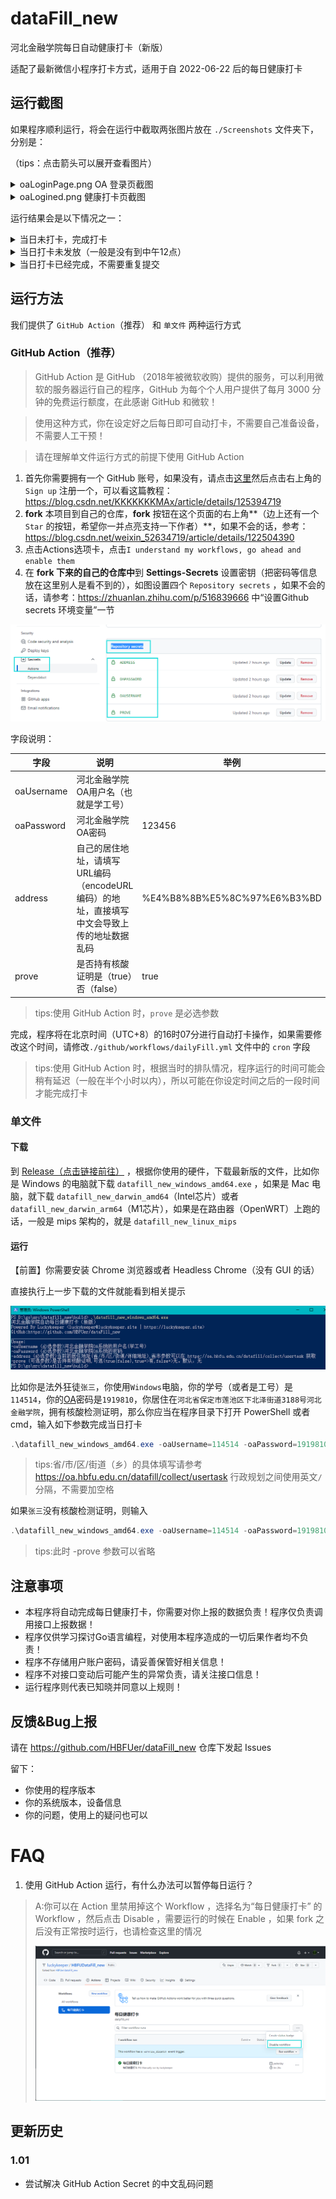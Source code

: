 # dataFill_new
河北金融学院每日自动健康打卡（新版）

适配了最新微信小程序打卡方式，适用于自 2022-06-22 后的每日健康打卡

## 运行截图

如果程序顺利运行，将会在运行中截取两张图片放在 `./Screenshots` 文件夹下，分别是：

（tips：点击箭头可以展开查看图片）

<details>   <summary>oaLoginPage.png OA 登录页截图</summary>   <p><img src=./images/oaLoginPage.png/></p>    <span>OA 登录页截图</span></details>

<details>   <summary>oaLogined.png 健康打卡页截图</summary>   <p><img src=./images/oaLogined.png/></p>    <span>健康打卡页截图</span></details>

运行结果会是以下情况之一：

<details>   <summary>当日未打卡，完成打卡</summary>   <p><img src=./images/successful.png/></p></details>

<details>   <summary>当日打卡未发放（一般是没有到中午12点）</summary>   <p><img src=./images/fail0.png/></p></details>

<details>   <summary>当日打卡已经完成，不需要重复提交</summary>   <p><img src=./images/fail1.png/></p></details>

## 运行方法

我们提供了 `GitHub Action`（推荐） 和 `单文件` 两种运行方式

### GitHub Action（推荐）

> GitHub Action 是 GitHub （2018年被微软收购）提供的服务，可以利用微软的服务器运行自己的程序，GitHub 为每个个人用户提供了每月 3000 分钟的免费运行额度，在此感谢 GitHub 和微软！

> 使用这种方式，你在设定好之后每日即可自动打卡，不需要自己准备设备，不需要人工干预！

> 请在理解单文件运行方式的前提下使用 GitHub Action 

1. 首先你需要拥有一个 GitHub 账号，如果没有，请点击[这里](https://github.com/)然后点击右上角的 `Sign up` 注册一个，可以看这篇教程：https://blog.csdn.net/KKKKKKKMAx/article/details/125394719
2. **fork** 本项目到自己的仓库，**fork** 按钮在这个页面的右上角**（边上还有一个 `Star` 的按钮，希望你一并点亮支持一下作者）**，如果不会的话，参考：https://blog.csdn.net/weixin_52634719/article/details/122504390
3. 点击Actions选项卡，点击`I understand my workflows, go ahead and enable them`
4. 在 **fork 下来的自己的仓库中**到 **Settings-Secrets** 设置密钥（把密码等信息放在这里别人是看不到的），如图设置四个 `Repository secrets` ，如果不会的话，请参考：https://zhuanlan.zhihu.com/p/516839666 中“设置Github secrets 环境变量”一节

![](./images/secretSetting.png)

字段说明：

| 字段       | 说明                                                         | 举例                        | 备注                                                       |
| ---------- | ------------------------------------------------------------ | --------------------------- | ---------------------------------------------------------- |
| oaUsername | 河北金融学院OA用户名（也就是学工号）                         |                             | 填写时复制本字段，会自动转大写，下同                       |
| oaPassword | 河北金融学院OA密码                                           | 123456                      |                                                            |
| address    | 自己的居住地址，请填写URL编码（encodeURL编码）的地址，直接填写中文会导致上传的地址数据乱码 | %E4%B8%8B%E5%8C%97%E6%B3%BD | URL在线编码网站参考：https://www.bejson.com/enc/urlencode/ |
| prove      | 是否持有核酸证明是（true）否（false）                        | true                        |                                                            |

> tips:使用 GitHub Action 时，`prove` 是必选参数

完成，程序将在北京时间（UTC+8）的16时07分进行自动打卡操作，如果需要修改这个时间，请修改`./github/workflows/dailyFill.yml` 文件中的 `cron` 字段

> tips:使用 GitHub Action 时，根据当时的排队情况，程序运行的时间可能会稍有延迟（一般在半个小时以内），所以可能在你设定时间之后的一段时间才能完成打卡

### 单文件

#### 下载

到 [Release（点击链接前往）](https://github.com/HBFUer/dataFill_new/releases)  ，根据你使用的硬件，下载最新版的文件，比如你是 Windows 的电脑就下载 `datafill_new_windows_amd64.exe` ，如果是 Mac 电脑，就下载 `datafill_new_darwin_amd64`（Intel芯片）或者 `datafill_new_darwin_arm64`（M1芯片），如果是在路由器（OpenWRT）上跑的话，一般是 mips 架构的，就是 `datafill_new_linux_mips`

#### 运行

【前置】你需要安装 Chrome 浏览器或者 Headless Chrome（没有 GUI 的话）

直接执行上一步下载的文件就能看到相关提示

![](./images/run0.png)

比如你是法外狂徒`张三`，你使用`Windows`电脑，你的学号（或者是工号）是`114514`，你的[OA](https://oa.hbfu.edu.cn/backstage/cas/login)密码是`1919810`，你居住在`河北省保定市莲池区下北泽街道3188号河北金融学院`，拥有核酸检测证明，那么你应当在程序目录下打开 PowerShell 或者 cmd，输入如下参数完成当日打卡

```powershell
.\datafill_new_windows_amd64.exe -oaUsername=114514 -oaPassword=1919810 -address=河北省/保定市/莲池区/下北泽街道/3188号河北金融学院 -prove=true
```

> tips:省/市/区/街道（乡）的具体填写请参考 https://oa.hbfu.edu.cn/datafill/collect/usertask 行政规划之间使用英文`/`分隔，不需要加空格

如果`张三`没有核酸检测证明，则输入

```powershell
.\datafill_new_windows_amd64.exe -oaUsername=114514 -oaPassword=1919810 -address=河北省/保定市/莲池区/下北泽街道/3188号河北金融学院 -prove=false
```

> tips:此时 -prove 参数可以省略

## 注意事项

- 本程序将自动完成每日健康打卡，你需要对你上报的数据负责！程序仅负责调用接口上报数据！
- 程序仅供学习探讨Go语言编程，对使用本程序造成的一切后果作者均不负责！
- 程序不存储用户账户密码，请妥善保管好相关信息！
- 程序不对接口变动后可能产生的异常负责，请关注接口信息！
- 运行程序则代表已知晓并同意以上规则！

## 反馈&Bug上报

请在 https://github.com/HBFUer/dataFill_new 仓库下发起 Issues

留下：

- 你使用的程序版本
- 你的系统版本，设备信息
- 你的问题，使用上的疑问也可以

# FAQ

1. 使用 GitHub Action 运行，有什么办法可以暂停每日运行？

> A:你可以在 Action 里禁用掉这个 Workflow ，选择名为“每日健康打卡” 的 Workflow ，然后点击 Disable ，需要运行的时候在 Enable ，如果 fork 之后没有正常按时运行，也请检查这里的情况
>
> ![](./images/disableAction.png)

## 更新历史

### 1.01

- 尝试解决 GitHub Action Secret 的中文乱码问题
